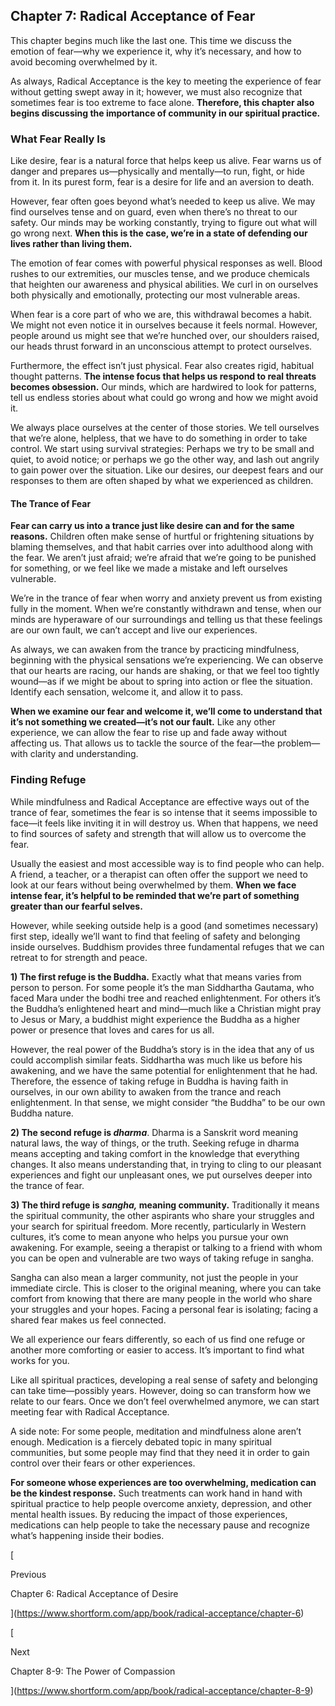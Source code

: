 ## Chapter 7: Radical Acceptance of Fear

This chapter begins much like the last one. This time we discuss the emotion of fear—why we experience it, why it’s necessary, and how to avoid becoming overwhelmed by it.

As always, Radical Acceptance is the key to meeting the experience of fear without getting swept away in it; however, we must also recognize that sometimes fear is too extreme to face alone. **Therefore, this chapter also begins discussing the importance of community in our spiritual practice.**

### What Fear Really Is

Like desire, fear is a natural force that helps keep us alive. Fear warns us of danger and prepares us—physically and mentally—to run, fight, or hide from it. In its purest form, fear is a desire for life and an aversion to death.

However, fear often goes beyond what’s needed to keep us alive. We may find ourselves tense and on guard, even when there’s no threat to our safety. Our minds may be working constantly, trying to figure out what will go wrong next. **When this is the case, we’re in a state of defending our lives rather than living them.**

The emotion of fear comes with powerful physical responses as well. Blood rushes to our extremities, our muscles tense, and we produce chemicals that heighten our awareness and physical abilities. We curl in on ourselves both physically and emotionally, protecting our most vulnerable areas.

When fear is a core part of who we are, this withdrawal becomes a habit. We might not even notice it in ourselves because it feels normal. However, people around us might see that we’re hunched over, our shoulders raised, our heads thrust forward in an unconscious attempt to protect ourselves.

Furthermore, the effect isn’t just physical. Fear also creates rigid, habitual thought patterns. **The intense focus that helps us respond to real threats becomes obsession.** Our minds, which are hardwired to look for patterns, tell us endless stories about what could go wrong and how we might avoid it.

We always place ourselves at the center of those stories. We tell ourselves that we’re alone, helpless, that we have to do something in order to take control. We start using survival strategies: Perhaps we try to be small and quiet, to avoid notice; or perhaps we go the other way, and lash out angrily to gain power over the situation. Like our desires, our deepest fears and our responses to them are often shaped by what we experienced as children.

#### The Trance of Fear

**Fear can carry us into a trance just like desire can and for the same reasons.** Children often make sense of hurtful or frightening situations by blaming themselves, and that habit carries over into adulthood along with the fear. We aren’t just afraid; we’re afraid that we’re going to be punished for something, or we feel like we made a mistake and left ourselves vulnerable.

We’re in the trance of fear when worry and anxiety prevent us from existing fully in the moment. When we’re constantly withdrawn and tense, when our minds are hyperaware of our surroundings and telling us that these feelings are our own fault, we can’t accept and live our experiences.

As always, we can awaken from the trance by practicing mindfulness, beginning with the physical sensations we’re experiencing. We can observe that our hearts are racing, our hands are shaking, or that we feel too tightly wound—as if we might be about to spring into action or flee the situation. Identify each sensation, welcome it, and allow it to pass.

**When we examine our fear and welcome it, we’ll come to understand that it’s not something we created—it’s not our fault.** Like any other experience, we can allow the fear to rise up and fade away without affecting us. That allows us to tackle the source of the fear—the problem—with clarity and understanding.

### Finding Refuge

While mindfulness and Radical Acceptance are effective ways out of the trance of fear, sometimes the fear is so intense that it seems impossible to face—it feels like inviting it in will destroy us. When that happens, we need to find sources of safety and strength that will allow us to overcome the fear.

Usually the easiest and most accessible way is to find people who can help. A friend, a teacher, or a therapist can often offer the support we need to look at our fears without being overwhelmed by them. **When we face intense fear, it’s helpful to be reminded that we’re part of something greater than our fearful selves.**

However, while seeking outside help is a good (and sometimes necessary) first step, ideally we’ll want to find that feeling of safety and belonging inside ourselves. Buddhism provides three fundamental refuges that we can retreat to for strength and peace.

**1) The first refuge is the Buddha.** Exactly what that means varies from person to person. For some people it’s the man Siddhartha Gautama, who faced Mara under the bodhi tree and reached enlightenment. For others it’s the Buddha’s enlightened heart and mind—much like a Christian might pray to Jesus or Mary, a buddhist might experience the Buddha as a higher power or presence that loves and cares for us all.

However, the real power of the Buddha’s story is in the idea that any of us could accomplish similar feats. Siddhartha was much like us before his awakening, and we have the same potential for enlightenment that he had. Therefore, the essence of taking refuge in Buddha is having faith in ourselves, in our own ability to awaken from the trance and reach enlightenment. In that sense, we might consider “the Buddha” to be our own Buddha nature.

**2) The second refuge is _dharma_**. Dharma is a Sanskrit word meaning natural laws, the way of things, or the truth. Seeking refuge in dharma means accepting and taking comfort in the knowledge that everything changes. It also means understanding that, in trying to cling to our pleasant experiences and fight our unpleasant ones, we put ourselves deeper into the trance of fear.

**3) The third refuge is _sangha,_ meaning community.** Traditionally it means the spiritual community, the other aspirants who share your struggles and your search for spiritual freedom. More recently, particularly in Western cultures, it’s come to mean anyone who helps you pursue your own awakening. For example, seeing a therapist or talking to a friend with whom you can be open and vulnerable are two ways of taking refuge in sangha.

Sangha can also mean a larger community, not just the people in your immediate circle. This is closer to the original meaning, where you can take comfort from knowing that there are many people in the world who share your struggles and your hopes. Facing a personal fear is isolating; facing a shared fear makes us feel connected.

We all experience our fears differently, so each of us find one refuge or another more comforting or easier to access. It’s important to find what works for you.

Like all spiritual practices, developing a real sense of safety and belonging can take time—possibly years. However, doing so can transform how we relate to our fears. Once we don’t feel overwhelmed anymore, we can start meeting fear with Radical Acceptance.

A side note: For some people, meditation and mindfulness alone aren’t enough. Medication is a fiercely debated topic in many spiritual communities, but some people may find that they need it in order to gain control over their fears or other experiences.

**For someone whose experiences are too overwhelming, medication can be the kindest response.** Such treatments can work hand in hand with spiritual practice to help people overcome anxiety, depression, and other mental health issues. By reducing the impact of those experiences, medications can help people to take the necessary pause and recognize what’s happening inside their bodies.

[

Previous

Chapter 6: Radical Acceptance of Desire

](https://www.shortform.com/app/book/radical-acceptance/chapter-6)

[

Next

Chapter 8-9: The Power of Compassion

](https://www.shortform.com/app/book/radical-acceptance/chapter-8-9)
